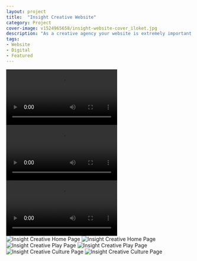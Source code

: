```yaml
---
layout: project
title:  "Insight Creative Website"
category: Project
cover-image: v1524965658/insight-website-cover_iloket.jpg
description: "As a creative agency your website is extremely important since a lot of your potential clients will first experience your work through your website. As a developer at Insight Creative I knew that we needed to update our website to better showcase our work and help us stand out from other agencies in the Green Bay area. Aside from the aesthetic and interactive upgrades to the site, I put a huge emphasis on performance, managing to bring the old homepage from 16 seconds to fully load down to less than 3 seconds."
tags:
- Website
- Digital
- Featured
---
```




<div class="grid-2_full fade-me">
  <video class="website-video box-shadow-light" autoplay loop>
    <source src="https://res.cloudinary.com/iambramer/video/upload/f_auto,q_auto:best/v1524609387/home_kyatcx.mp4" type="video/mp4">
  </video>
</div>

<div class="grid-2_full fade-me">
  <video class="website-video box-shadow-light" autoplay loop>
    <source src="https://res.cloudinary.com/iambramer/video/upload/f_auto,q_auto:best/v1524609384/culture_ctqmfh.mp4" type="video/mp4">
  </video>
</div>

<div class="grid-2_full fade-me">
  <video class="website-video box-shadow-light" autoplay loop>
    <source src="https://res.cloudinary.com/iambramer/video/upload/f_auto,q_auto:best/v1524609381/blog_meqffl.mp4" type="video/mp4">
  </video>
</div>

<div class="grid-2_full box-shadow-light fade-me">
  <img class="lazyload" alt="Insight Creative Home Page"
  src="https://res.cloudinary.com/iambramer/image/upload/e_blur:600,dpr_auto,f_auto,q_80,w_100/v1524611943/insight-website-home-page_ssnarv.jpg"
  data-srcset="https://res.cloudinary.com/iambramer/image/upload/dpr_auto,f_auto,q_auto,w_1600/v1524611943/insight-website-home-page_ssnarv.jpg 1900w,
  https://res.cloudinary.com/iambramer/image/upload/dpr_auto,f_auto,q_auto,w_1200/v1524611943/insight-website-home-page_ssnarv.jpg 1400w,
  https://res.cloudinary.com/iambramer/image/upload/dpr_auto,f_auto,q_auto,w_800/v1524611943/insight-website-home-page_ssnarv.jpg 1000w,
  https://res.cloudinary.com/iambramer/image/upload/dpr_auto,f_auto,q_auto,w_400/v1524611943/insight-website-home-page_ssnarv.jpg 400w">
    <noscript>
    <img alt="Insight Creative Home Page"
      src="https://res.cloudinary.com/iambramer/image/upload/dpr_auto,f_auto,q_auto,w_1600/v1524611943/insight-website-home-page_ssnarv.jpg"
      srcset="https://res.cloudinary.com/iambramer/image/upload/dpr_auto,f_auto,q_auto,w_1600/v1524611943/insight-website-home-page_ssnarv.jpg 1900w,
      https://res.cloudinary.com/iambramer/image/upload/dpr_auto,f_auto,q_auto,w_1200/v1524611943/insight-website-home-page_ssnarv.jpg 1400w,
      https://res.cloudinary.com/iambramer/image/upload/dpr_auto,f_auto,q_auto,w_800/v1524611943/insight-website-home-page_ssnarv.jpg 1000w,
      https://res.cloudinary.com/iambramer/image/upload/dpr_auto,f_auto,q_auto,w_400/v1524611943/insight-website-home-page_ssnarv.jpg 400w">
    </noscript>
</div>

<div class="grid-2_full box-shadow-light fade-me">
  <img class="lazyload" alt="Insight Creative Play Page"
  src="https://res.cloudinary.com/iambramer/image/upload/e_blur:600,dpr_auto,f_auto,q_80,w_100/v1524612730/insight-website-play-page_ifxdpz.jpg"
  data-srcset="https://res.cloudinary.com/iambramer/image/upload/dpr_auto,f_auto,q_auto,w_1600/v1524612730/insight-website-play-page_ifxdpz.jpg 1900w,
  https://res.cloudinary.com/iambramer/image/upload/dpr_auto,f_auto,q_auto,w_1200/v1524612730/insight-website-play-page_ifxdpz.jpg 1400w,
  https://res.cloudinary.com/iambramer/image/upload/dpr_auto,f_auto,q_auto,w_800/v1524612730/insight-website-play-page_ifxdpz.jpg 1000w,
  https://res.cloudinary.com/iambramer/image/upload/dpr_auto,f_auto,q_auto,w_400/v1524612730/insight-website-play-page_ifxdpz.jpg 400w">
    <noscript>
    <img alt="Insight Creative Play Page"
      src="https://res.cloudinary.com/iambramer/image/upload/dpr_auto,f_auto,q_auto,w_1600/v1524612730/insight-website-play-page_ifxdpz.jpg"
      srcset="https://res.cloudinary.com/iambramer/image/upload/dpr_auto,f_auto,q_auto,w_1600/v1524612730/insight-website-play-page_ifxdpz.jpg 1900w,
      https://res.cloudinary.com/iambramer/image/upload/dpr_auto,f_auto,q_auto,w_1200/v1524612730/insight-website-play-page_ifxdpz.jpg 1400w,
      https://res.cloudinary.com/iambramer/image/upload/dpr_auto,f_auto,q_auto,w_800/v1524612730/insight-website-play-page_ifxdpz.jpg 1000w,
      https://res.cloudinary.com/iambramer/image/upload/dpr_auto,f_auto,q_auto,w_400/v1524612730/insight-website-play-page_ifxdpz.jpg 400w">
    </noscript>
</div>

<div class="grid-2_full box-shadow-light fade-me">
  <img class="lazyload" alt="Insight Creative Culture Page"
  src="https://res.cloudinary.com/iambramer/image/upload/e_blur:600,dpr_auto,f_auto,q_80,w_100/v1524612385/insight-website-culture_vi6ozk.jpg"
  data-srcset="https://res.cloudinary.com/iambramer/image/upload/dpr_auto,f_auto,q_auto,w_1600/v1524612385/insight-website-culture_vi6ozk.jpg 1900w,
  https://res.cloudinary.com/iambramer/image/upload/dpr_auto,f_auto,q_auto,w_1200/v1524612385/insight-website-culture_vi6ozk.jpg 1400w,
  https://res.cloudinary.com/iambramer/image/upload/dpr_auto,f_auto,q_auto,w_800/v1524612385/insight-website-culture_vi6ozk.jpg 1000w,
  https://res.cloudinary.com/iambramer/image/upload/dpr_auto,f_auto,q_auto,w_400/v1524612385/insight-website-culture_vi6ozk.jpg 400w">
    <noscript>
    <img alt="Insight Creative Culture Page"
      src="https://res.cloudinary.com/iambramer/image/upload/dpr_auto,f_auto,q_auto,w_1600/v1524612385/insight-website-culture_vi6ozk.jpg"
      srcset="https://res.cloudinary.com/iambramer/image/upload/dpr_auto,f_auto,q_auto,w_1600/v1524612385/insight-website-culture_vi6ozk.jpg 1900w,
      https://res.cloudinary.com/iambramer/image/upload/dpr_auto,f_auto,q_auto,w_1200/v1524612385/insight-website-culture_vi6ozk.jpg 1400w,
      https://res.cloudinary.com/iambramer/image/upload/dpr_auto,f_auto,q_auto,w_800/v1524612385/insight-website-culture_vi6ozk.jpg 1000w,
      https://res.cloudinary.com/iambramer/image/upload/dpr_auto,f_auto,q_auto,w_400/v1524612385/insight-website-culture_vi6ozk.jpg 400w">
    </noscript>
</div>

